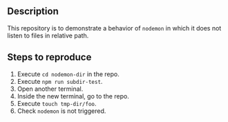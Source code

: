 ## Description

This repository is to demonstrate a behavior of `nodemon` in which it does not listen to files in relative path.

## Steps to reproduce

1. Execute `cd nodemon-dir` in the repo.
2. Execute `npm run subdir-test`.
3. Open another terminal.
4. Inside the new terminal, go to the repo.
5. Execute `touch tmp-dir/foo`.
6. Check `nodemon` is not triggered.
